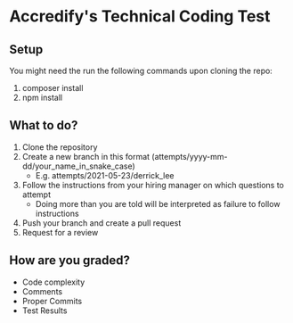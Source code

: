 # Accredify's Technical Coding Test

## Setup
You might need the run the following commands upon cloning the repo:
1.  composer install
2.  npm install

## What to do?
1. Clone the repository
2. Create a new branch in this format (attempts/yyyy-mm-dd/your_name_in_snake_case)
    - E.g. attempts/2021-05-23/derrick_lee
3. Follow the instructions from your hiring manager on which questions to attempt
    - Doing more than you are told will be interpreted as failure to follow instructions
4. Push your branch and create a pull request
5. Request for a review

## How are you graded?
- Code complexity
- Comments
- Proper Commits
- Test Results
